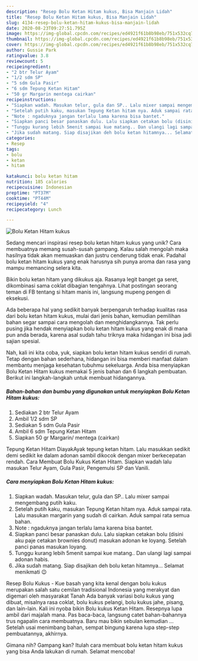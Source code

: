 ```yaml
---
description: "Resep Bolu Ketan Hitam kukus, Bisa Manjain Lidah"
title: "Resep Bolu Ketan Hitam kukus, Bisa Manjain Lidah"
slug: 4134-resep-bolu-ketan-hitam-kukus-bisa-manjain-lidah
date: 2020-08-23T09:27:51.795Z
image: https://img-global.cpcdn.com/recipes/ed4921f61b8b98eb/751x532cq70/bolu-ketan-hitam-kukus-foto-resep-utama.jpg
thumbnail: https://img-global.cpcdn.com/recipes/ed4921f61b8b98eb/751x532cq70/bolu-ketan-hitam-kukus-foto-resep-utama.jpg
cover: https://img-global.cpcdn.com/recipes/ed4921f61b8b98eb/751x532cq70/bolu-ketan-hitam-kukus-foto-resep-utama.jpg
author: Gussie Park
ratingvalue: 3.8
reviewcount: 5
recipeingredient:
- "2 btr Telur Ayam"
- "1/2 sdm SP"
- "5 sdm Gula Pasir"
- "6 sdm Tepung Ketan Hitam"
- "50 gr Margarin mentega cairkan"
recipeinstructions:
- "Siapkan wadah. Masukan telur, gula dan SP.. Lalu mixer sampai mengembang putih kaku."
- "Setelah putih kaku, masukan Tepung Ketan hitam nya. Aduk sampai rata. Lalu masukan margarin yang sudah di cairkan. Aduk sampai rata semua bahan."
- "Note : ngaduknya jangan terlalu lama karena bisa bantet."
- "Siapkan panci besar panaskan dulu. Lalu siapkan cetakan bolu (disini aku paje cetakan brownies donut) masukan adonan ke loyang. Setelah panci panas masukan loyang."
- "Tunggu kurang lebih 5menit sampai kue matang.. Dan ulangi lagi sampai adonan habis."
- "Jika sudah matang. Siap disajikan deh bolu ketan hitamnya... Selamat menikmati 😉"
categories:
- Resep
tags:
- bolu
- ketan
- hitam

katakunci: bolu ketan hitam 
nutrition: 185 calories
recipecuisine: Indonesian
preptime: "PT37M"
cooktime: "PT44M"
recipeyield: "4"
recipecategory: Lunch

---
```



![Bolu Ketan Hitam kukus](https://img-global.cpcdn.com/recipes/ed4921f61b8b98eb/751x532cq70/bolu-ketan-hitam-kukus-foto-resep-utama.jpg)

Sedang mencari inspirasi resep bolu ketan hitam kukus yang unik? Cara membuatnya memang susah-susah gampang. Kalau salah mengolah maka hasilnya tidak akan memuaskan dan justru cenderung tidak enak. Padahal bolu ketan hitam kukus yang enak harusnya sih punya aroma dan rasa yang mampu memancing selera kita.

Bikin bolu ketan hitam yang dikukus aja. Rasanya legit banget ga seret, dikombinasi sama coklat dibagian tengahnya. Lihat postingan seorang teman di FB tentang si hitam manis ini, langsung mupeng pengen di eksekusi.

Ada beberapa hal yang sedikit banyak berpengaruh terhadap kualitas rasa dari bolu ketan hitam kukus, mulai dari jenis bahan, kemudian pemilihan bahan segar sampai cara mengolah dan menghidangkannya. Tak perlu pusing jika hendak menyiapkan bolu ketan hitam kukus yang enak di mana pun anda berada, karena asal sudah tahu triknya maka hidangan ini bisa jadi sajian spesial.


Nah, kali ini kita coba, yuk, siapkan bolu ketan hitam kukus sendiri di rumah. Tetap dengan bahan sederhana, hidangan ini bisa memberi manfaat dalam membantu menjaga kesehatan tubuhmu sekeluarga. Anda bisa menyiapkan Bolu Ketan Hitam kukus memakai 5 jenis bahan dan 6 langkah pembuatan. Berikut ini langkah-langkah untuk membuat hidangannya.

<!--inarticleads1-->

##### Bahan-bahan dan bumbu yang digunakan untuk menyiapkan Bolu Ketan Hitam kukus:

1. Sediakan 2 btr Telur Ayam
1. Ambil 1/2 sdm SP
1. Sediakan 5 sdm Gula Pasir
1. Ambil 6 sdm Tepung Ketan Hitam
1. Siapkan 50 gr Margarin/ mentega (cairkan)


Tepung Ketan Hitam DiayakAyak tepung ketan hitam. Lalu masukkan sedikit demi sedikit ke dalam adonan sambil dikocok dengan mixer berkecepatan rendah. Cara Membuat Bolu Kukus Ketan Hitam. Siapkan wadah lalu masukan Telur Ayam, Gula Pasir, Pengemulsi SP dan Vanili. 

<!--inarticleads2-->

##### Cara menyiapkan Bolu Ketan Hitam kukus:

1. Siapkan wadah. Masukan telur, gula dan SP.. Lalu mixer sampai mengembang putih kaku.
1. Setelah putih kaku, masukan Tepung Ketan hitam nya. Aduk sampai rata. Lalu masukan margarin yang sudah di cairkan. Aduk sampai rata semua bahan.
1. Note : ngaduknya jangan terlalu lama karena bisa bantet.
1. Siapkan panci besar panaskan dulu. Lalu siapkan cetakan bolu (disini aku paje cetakan brownies donut) masukan adonan ke loyang. Setelah panci panas masukan loyang.
1. Tunggu kurang lebih 5menit sampai kue matang.. Dan ulangi lagi sampai adonan habis.
1. Jika sudah matang. Siap disajikan deh bolu ketan hitamnya... Selamat menikmati 😉


Resep Bolu Kukus - Kue basah yang kita kenal dengan bolu kukus merupakan salah satu cemilan tradisional Indonesia yang merakyat dan digemari oleh masyarakat Tanah Ada banyak variasi bolu kukus yang dibuat, misalnya rasa coklat, bolu kukus pelangi, bolu kukus jahe, pisang, dan lain-lain. Kali ini nyoba bikin Bolu kukus Ketan Hitam. Resepnya lupa ambil dari majalah mana. Pas baca-baca, langsung catet bahan-bahannya trus ngapalin cara membuatnya. Baru mau bikin sebulan kemudian … Setelah usai menimbang bahan, sempat bingung karena lupa step-step pembuatannya, akhirnya. 

Gimana nih? Gampang kan? Itulah cara membuat bolu ketan hitam kukus yang bisa Anda lakukan di rumah. Selamat mencoba!
